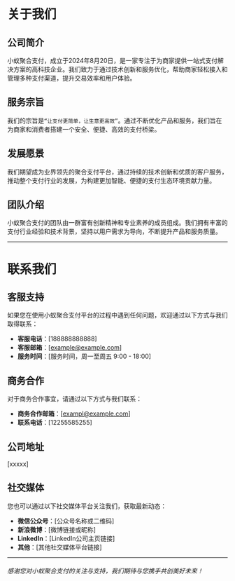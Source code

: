 # 关于我们

## 公司简介

小蚁聚合支付，成立于2024年8月20日，是一家专注于为商家提供一站式支付解决方案的高科技企业。我们致力于通过技术创新和服务优化，帮助商家轻松接入和管理多种支付渠道，提升交易效率和用户体验。

## 服务宗旨

我们的宗旨是`“让支付更简单，让生意更高效”`。通过不断优化产品和服务，我们旨在为商家和消费者搭建一个安全、便捷、高效的支付桥梁。

## 发展愿景

我们期望成为业界领先的聚合支付平台，通过持续的技术创新和优质的客户服务，推动整个支付行业的发展，为构建更加智能、便捷的支付生态环境贡献力量。

## 团队介绍

小蚁聚合支付的团队由一群富有创新精神和专业素养的成员组成。我们拥有丰富的支付行业经验和技术背景，坚持以用户需求为导向，不断提升产品和服务质量。

---

# 联系我们

## 客服支持

如果您在使用小蚁聚合支付平台的过程中遇到任何问题，欢迎通过以下方式与我们取得联系：

- **客服电话**：[188888888888]
- **客服邮箱**：[example@example.com]
- **服务时间**：[服务时间，周一至周五 9:00 - 18:00]

## 商务合作

对于商务合作事宜，请通过以下方式与我们联系：

- **商务合作邮箱**：[exampl@example.com]
- **联系电话**：[12255585255]

## 公司地址

[xxxxx]

## 社交媒体

您也可以通过以下社交媒体平台关注我们，获取最新动态：

- **微信公众号**：[公众号名称或二维码]
- **新浪微博**：[微博链接或昵称]
- **LinkedIn**：[LinkedIn公司主页链接]
- **其他**：[其他社交媒体平台链接]

---

###### 感谢您对小蚁聚合支付的关注与支持，我们期待与您携手共创美好未来！
